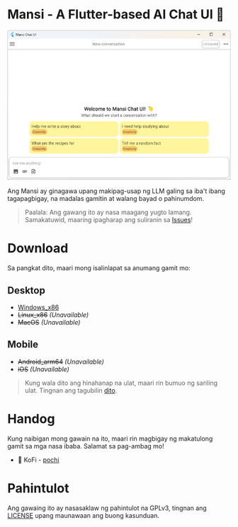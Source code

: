 # Mansi - A Flutter-based AI Chat UI 🍋

![Silipin](docs/images/silipin.png)

Ang Mansi ay ginagawa upang makipag-usap ng LLM galing sa iba't ibang tagapagbigay, na madalas gamitin at walang bayad o pahinumdom.
> Paalala: Ang gawang ito ay nasa maagang yugto lamang. Samakatuwid, maaring ipagharap ang suliranin sa [Issues](https://www.github.com/pochicake/mansi/issues)!

# Download

Sa pangkat dito, maari mong isalinlapat sa anumang gamit mo:

## Desktop

- [Windows_x86](https://www.github.com/pochicake/mansi/releases/download/v0.1.0/Mansi_Windows_x86_64_v0.1.0.zip)
- ~~Linux_x86~~ *(Unavailable)*
- ~~MacOS~~ *(Unavailable)*

## Mobile

- ~~Android_arm64~~ *(Unavailable)*
- ~~iOS~~ *(Unavailable)*

> Kung wala dito ang hinahanap na ulat, maari rin bumuo ng sariling ulat. Tingnan ang tagubilin [dito](docs/pagbuo.md).

# Handog

Kung naibigan mong gawain na ito, maari rin magbigay ng makatulong gamit sa mga nasa ibaba. Salamat sa pag-ambag mo!

- 🍵 KoFi - [pochi](https://www.ko-fi.com/pochicake)

# Pahintulot

Ang gawaing ito ay nasasaklaw ng pahintulot na GPLv3, tingnan ang [LICENSE](LICENSE) upang maunawaan ang buong kasunduan.